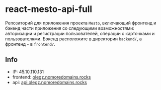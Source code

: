 # react-mesto-api-full
Репозиторий для приложения проекта `Mesto`, включающий фронтенд и бэкенд части приложения со следующими возможностями: авторизации и регистрации пользователей, операции с карточками и пользователями. Бэкенд расположите в директории `backend/`, а фронтенд - в `frontend/`. 
  
## Info
- IP: 45.10.110.131
- frontend: [olegz.nomoredomains.rocks](https://olegz.nomoredomains.rocks/)
- api: [api.olegz.nomoredomains.rocks](https://api.olegz.nomoredomains.rocks/)
